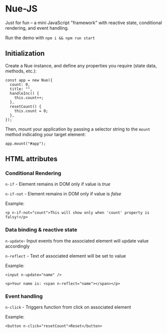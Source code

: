 # Nue-JS

Just for fun – a mini JavaScript "framework" with reactive state, conditional rendering, and event handling.

Run the demo with `npm i && npm run start`


## Initialization
Create a Nue instance, and define any properties you require (state data, methods, etc.):

```
const app = new Nue({
  count: 0,
  title: "",
  handleInc() {
    this.count++;
  },
  resetCount() {
    this.count = 0;
  },
});
```

Then, mount your application by passing a selector string to the `mount` method indicating your target element:
```
app.mount("#app");
```


## HTML attributes

### Conditional Rendering

`n-if` - Element remains in DOM only if value is _true_

`n-if-not` - Element remains in DOM only if value is _false_


Example: 
```
<p n-if-not="count">This will show only when 'count' property is falsy!</p>
```
### Data binding & reactive state

`n-update`- Input events from the associated element will update value accordingly

`n-reflect` - Text of associated element will be set to value

Example:
```
<input n-update="name" />

<p>Your name is: <span n-reflect="name"></span></p>
```

### Event handling
`n-click` - Triggers function from click on associated element

Example:
```
<button n-click="resetCount">Reset</button>
```

